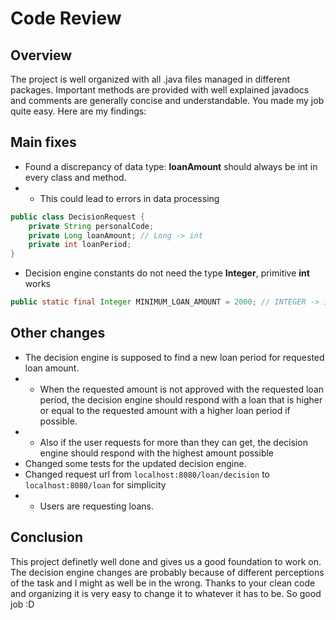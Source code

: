 # Code Review

## Overview
The project is well organized with all .java files managed in different packages. Important methods are provided with well explained javadocs and comments are generally concise and understandable. You made my job quite easy. Here are my findings:

## Main fixes

- Found a discrepancy of data type: **loanAmount** should always be int in every class and method.
- - This could lead to errors in data processing
```java
public class DecisionRequest {
    private String personalCode;
    private Long loanAmount; // Long -> int
    private int loanPeriod;
}
```
- Decision engine constants do not need the type **Integer**, primitive **int** works
```java
public static final Integer MINIMUM_LOAN_AMOUNT = 2000; // INTEGER -> int
```

## Other changes
- The decision engine is supposed to find a new loan period for requested loan amount.
- - When the requested amount is not approved with the requested loan period, the decision engine should respond with a loan that is higher or equal to the requested amount with a higher loan period if possible.
- - Also if the user requests for more than they can get, the decision engine should respond with the highest amount possible
- Changed some tests for the updated decision engine.
- Changed request url from ```localhost:8080/loan/decision``` to ```localhost:8080/loan``` for simplicity
- - Users are requesting loans.


## Conclusion
This project definetly well done and gives us a good foundation to work on. The decision engine changes are probably because of different perceptions of the task and I might as well be in the wrong. Thanks to your clean code and organizing it is very easy to change it to whatever it has to be. So good job  :D

